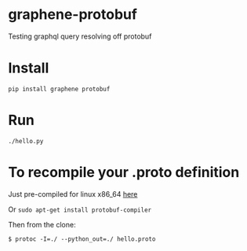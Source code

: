 # graphene-protobuf
Testing graphql query resolving off protobuf

# Install
`pip install graphene protobuf`

# Run

`./hello.py`

# To recompile your .proto definition
Just pre-compiled for linux x86_64 [here](https://github.com/protocolbuffers/protobuf/releases/tag/v3.7.0)

Or `sudo apt-get install protobuf-compiler`

Then from the clone:
```
$ protoc -I=./ --python_out=./ hello.proto
```

